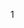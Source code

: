 <!--
 * @FilePath: \code\src\mdfile\collect\cookie相关操作.md
 * @Version: 2.0
 * @LastEditors: lhl
 * @LastEditTime: 2022-04-25 11:47:49
 * @Description:
-->

1
